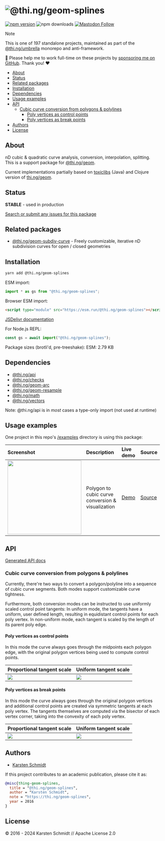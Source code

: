 <!-- This file is generated - DO NOT EDIT! -->
<!-- Please see: https://github.com/thi-ng/umbrella/blob/develop/CONTRIBUTING.md#changes-to-readme-files -->
# ![@thi.ng/geom-splines](https://media.thi.ng/umbrella/banners-20230807/thing-geom-splines.svg?4bff3432)

[![npm version](https://img.shields.io/npm/v/@thi.ng/geom-splines.svg)](https://www.npmjs.com/package/@thi.ng/geom-splines)
![npm downloads](https://img.shields.io/npm/dm/@thi.ng/geom-splines.svg)
[![Mastodon Follow](https://img.shields.io/mastodon/follow/109331703950160316?domain=https%3A%2F%2Fmastodon.thi.ng&style=social)](https://mastodon.thi.ng/@toxi)

> [!NOTE]
> This is one of 197 standalone projects, maintained as part
> of the [@thi.ng/umbrella](https://github.com/thi-ng/umbrella/) monorepo
> and anti-framework.
>
> 🚀 Please help me to work full-time on these projects by [sponsoring me on
> GitHub](https://github.com/sponsors/postspectacular). Thank you! ❤️

- [About](#about)
- [Status](#status)
- [Related packages](#related-packages)
- [Installation](#installation)
- [Dependencies](#dependencies)
- [Usage examples](#usage-examples)
- [API](#api)
  - [Cubic curve conversion from polygons & polylines](#cubic-curve-conversion-from-polygons--polylines)
    - [Poly vertices as control points](#poly-vertices-as-control-points)
    - [Poly vertices as break points](#poly-vertices-as-break-points)
- [Authors](#authors)
- [License](#license)

## About

nD cubic & quadratic curve analysis, conversion, interpolation, splitting. This is a support package for [@thi.ng/geom](https://github.com/thi-ng/umbrella/tree/develop/packages/geom).

Current implementations partially based on
[toxiclibs](http://toxiclibs.org) (Java) and Clojure version of
[thi.ng/geom](http://thi.ng/geom).

## Status

**STABLE** - used in production

[Search or submit any issues for this package](https://github.com/thi-ng/umbrella/issues?q=%5Bgeom-splines%5D+in%3Atitle)

## Related packages

- [@thi.ng/geom-subdiv-curve](https://github.com/thi-ng/umbrella/tree/develop/packages/geom-subdiv-curve) - Freely customizable, iterative nD subdivision curves for open / closed geometries

## Installation

```bash
yarn add @thi.ng/geom-splines
```

ESM import:

```ts
import * as gs from "@thi.ng/geom-splines";
```

Browser ESM import:

```html
<script type="module" src="https://esm.run/@thi.ng/geom-splines"></script>
```

[JSDelivr documentation](https://www.jsdelivr.com/)

For Node.js REPL:

```js
const gs = await import("@thi.ng/geom-splines");
```

Package sizes (brotli'd, pre-treeshake): ESM: 2.79 KB

## Dependencies

- [@thi.ng/api](https://github.com/thi-ng/umbrella/tree/develop/packages/api)
- [@thi.ng/checks](https://github.com/thi-ng/umbrella/tree/develop/packages/checks)
- [@thi.ng/geom-arc](https://github.com/thi-ng/umbrella/tree/develop/packages/geom-arc)
- [@thi.ng/geom-resample](https://github.com/thi-ng/umbrella/tree/develop/packages/geom-resample)
- [@thi.ng/math](https://github.com/thi-ng/umbrella/tree/develop/packages/math)
- [@thi.ng/vectors](https://github.com/thi-ng/umbrella/tree/develop/packages/vectors)

Note: @thi.ng/api is in _most_ cases a type-only import (not used at runtime)

## Usage examples

One project in this repo's
[/examples](https://github.com/thi-ng/umbrella/tree/develop/examples)
directory is using this package:

| Screenshot                                                                                                         | Description                                       | Live demo                                         | Source                                                                         |
|:-------------------------------------------------------------------------------------------------------------------|:--------------------------------------------------|:--------------------------------------------------|:-------------------------------------------------------------------------------|
| <img src="https://raw.githubusercontent.com/thi-ng/umbrella/develop/assets/examples/poly-spline.png" width="240"/> | Polygon to cubic curve conversion & visualization | [Demo](https://demo.thi.ng/umbrella/poly-spline/) | [Source](https://github.com/thi-ng/umbrella/tree/develop/examples/poly-spline) |

## API

[Generated API docs](https://docs.thi.ng/umbrella/geom-splines/)

### Cubic curve conversion from polygons & polylines

Currently, there're two ways to convert a polygon/polyline into a
sequence of cubic curve segments. Both modes support customizable curve
tightness.

Furthermore, both conversion modes can be instructed to use uniformly
scaled control point tangents: In uniform mode, the tangents have a
uniform, user defined length, resulting in equidistant control points
for each poly vertex. In non-uniform mode, each tangent is scaled by the
length of its parent poly edge.

#### Poly vertices as control points

In this mode the curve always goes through the midpoints each polygon
edge, with the original polygon vertices being used to compute control
points.

| Proportional tangent scale                                                                           | Uniform tangent scale                                                                             |
|------------------------------------------------------------------------------------------------------|---------------------------------------------------------------------------------------------------|
| ![](https://raw.githubusercontent.com/thi-ng/umbrella/develop/assets/geom/geom-splines-cp-nonuni.png) | ![](https://raw.githubusercontent.com/thi-ng/umbrella/develop/assets/geom/geom-splines-cp-uni.png) |

#### Poly vertices as break points

In this mode the curve always goes through the original polygon vertices
and additional control points are created via symmetric tangents at each
poly vertex. The tangents themselves are computed via the bisector of
each vertex corner, taking into the convexity of each poly vertex.

| Proportional tangent scale                                                                           | Uniform tangent scale                                                                             |
|------------------------------------------------------------------------------------------------------|---------------------------------------------------------------------------------------------------|
| ![](https://raw.githubusercontent.com/thi-ng/umbrella/develop/assets/geom/geom-splines-bp-nonuni.png) | ![](https://raw.githubusercontent.com/thi-ng/umbrella/develop/assets/geom/geom-splines-bp-uni.png) |

## Authors

- [Karsten Schmidt](https://thi.ng)

If this project contributes to an academic publication, please cite it as:

```bibtex
@misc{thing-geom-splines,
  title = "@thi.ng/geom-splines",
  author = "Karsten Schmidt",
  note = "https://thi.ng/geom-splines",
  year = 2016
}
```

## License

&copy; 2016 - 2024 Karsten Schmidt // Apache License 2.0
